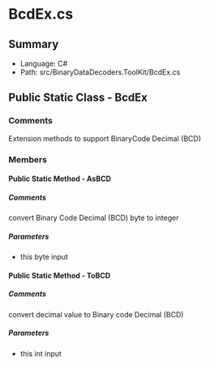 ﻿# BcdEx.cs

## Summary

* Language: C#
* Path: src/BinaryDataDecoders.ToolKit/BcdEx.cs

## Public Static Class - BcdEx

### Comments

 <summary>
 Extension methods to support BinaryCode Decimal (BCD)
 </summary>

### Members

#### Public Static Method - AsBCD

##### Comments

 <summary>
 convert Binary Code Decimal (BCD) byte to integer
 </summary>
 <paramname="input"></param>
 <returns></returns>

#####  Parameters

 - this byte input 

#### Public Static Method - ToBCD

##### Comments

 <summary>
 convert decimal value to Binary code Decimal (BCD)
 </summary>
 <paramname="input"></param>
 <returns></returns>

#####  Parameters

 - this int input 

